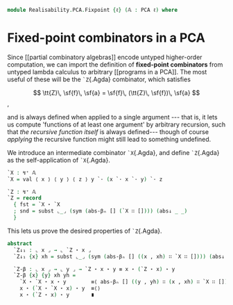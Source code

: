 <!--
```agda
open import 1Lab.Prelude

open import Data.Partial.Total
open import Data.Partial.Base
open import Data.Vec.Base

open import Realisability.PCA

import Realisability.Data.Pair
import Realisability.PCA.Sugar
```
-->

```agda
module Realisability.PCA.Fixpoint {ℓ} (𝔸 : PCA ℓ) where
```

<!--
```agda
open Realisability.PCA.Sugar 𝔸
open Realisability.Data.Pair 𝔸

private variable x y : ↯ ⌞ 𝔸 ⌟
```
-->

# Fixed-point combinators in a PCA

Since [[partial combinatory algebras]] encode untyped higher-order
computation, we can import the definition of **fixed-point combinators**
from untyped lambda calculus to arbitrary [[programs in a PCA]]. The
most useful of these will be the `` `Z ``{.Agda} combinator, which
satisfies

$$
\tt{Z}\, \sf{f}\, \sf{a} = \sf{f}\, (\tt{Z}\, \sf{f})\, \sf{a}
$$,

and is always defined when applied to a single argument --- that is, it
lets us compute 'functions of at least one argument' by arbitrary
recursion, such that *the recursive function itself* is always
defined--- though of course *applying* the recursive function might
still lead to something undefined.

We introduce an intermediate combinator `` `X ``{.Agda}, and define
`` `Z ``{.Agda} as the self-application of `` `X ``{.Agda}.

```agda
`X : ↯⁺ 𝔸
`X = val ⟨ x ⟩ ⟨ y ⟩ ⟨ z ⟩ y `· (x `· x `· y) `· z

`Z : ↯⁺ 𝔸
`Z = record
  { fst = `X ⋆ `X
  ; snd = subst ⌞_⌟ (sym (abs-βₙ [] (`X ∷ []))) (abs↓ _ _)
  }
```

This lets us prove the desired properties of `` `Z ``{.Agda}.

```agda
abstract
  `Z↓₁ : ⌞ x ⌟ → ⌞ `Z ⋆ x ⌟
  `Z↓₁ {x} xh = subst ⌞_⌟ (sym (abs-βₙ [] ((x , xh) ∷ `X ∷ []))) (abs↓ _ _)

  `Z-β : ⌞ x ⌟ → ⌞ y ⌟ → `Z ⋆ x ⋆ y ≡ x ⋆ (`Z ⋆ x) ⋆ y
  `Z-β {x} {y} xh yh =
    `X ⋆ `X ⋆ x ⋆ y        ≡⟨ abs-βₙ [] ((y , yh) ∷ (x , xh) ∷ `X ∷ []) ⟩
    x ⋆ (`X ⋆ `X ⋆ x) ⋆ y  ≡⟨⟩
    x ⋆ (`Z ⋆ x) ⋆ y       ∎
```
